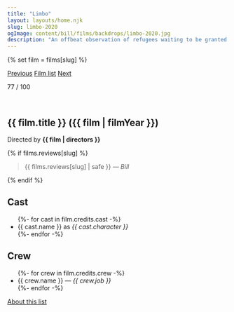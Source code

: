 ```yaml
---
title: "Limbo"
layout: layouts/home.njk
slug: limbo-2020
ogImage: content/bill/films/backdrops/limbo-2020.jpg
description: "An offbeat observation of refugees waiting to be granted asylum on a fictional remote Scottish island. It focuses on Omar, a young Syrian musician who is burdened by the weight of his grandfather’s oud, which he has carried all the way from his homeland."
---
```


{% set film = films[slug] %}

<nav class="films">
  <a class="prev" href="../first-cow-2020">Previous</a>
  <a href="../">Film list</a>
  <a class="next" href="../schemers-2020">Next</a>
</nav>

<p>77 / 100</p>

<article class="film slug-limbo-2020">
  <div class="backdrop-and-poster">
    <img class="poster" src="../films/posters/{{ slug }}.jpg" alt="">
    <img class="backdrop" src="../films/backdrops/{{ slug }}.jpg" alt="">
  </div>

  <h1>{{ film.title }} ({{ film | filmYear }})</h1>

  

  <p class="director">
    Directed by <strong>{{ film | directors }}</strong>
  </p>

  {% if films.reviews[slug] %}
    <blockquote> 
      {{ films.reviews[slug] | safe }} <em>— Bill</em>
    </blockquote> 
  {% endif %}

  <h2>
    Cast
  </h2>
  <ul>
    {%- for cast in film.credits.cast -%}
      <li>
        {{ cast.name }} as <em>{{ cast.character }}</em>
      </li>
    {%- endfor -%}
  </ul>

  <h2>
    Crew
  </h2>
  <ul>
    {%- for crew in film.credits.crew -%}
      <li>
        {{ crew.name }} &mdash; <em>{{ crew.job }}</em>
      </li>
    {%- endfor -%}
  </ul>
</article>
<footer>
  <a href="../about">About this list</a>
</footer>
